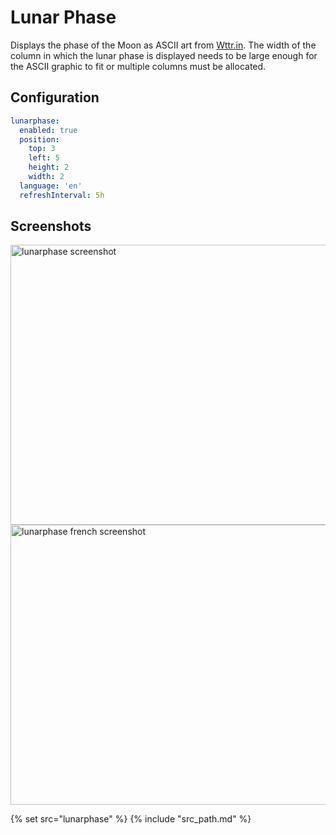 # Lunar Phase

Displays the phase of the Moon as ASCII art from [Wttr.in](http://wttr.in). The width of the column in which the lunar phase is displayed needs to be large enough for the ASCII graphic to fit or multiple columns must be allocated.

## Configuration

```yaml
lunarphase:
  enabled: true
  position:
    top: 3
    left: 5
    height: 2
    width: 2
  language: 'en'
  refreshInterval: 5h
```

## Screenshots

<p float="left">
  <img class="screenshot" src="/assets/modules/lunarphase.png" width="640" height="448" alt="lunarphase screenshot" />
  <img class="screenshot" src="/assets/modules/lunarphase-fr.png" width="640" height="448" alt="lunarphase french screenshot" />
</p>

{% set src="lunarphase" %}
{% include "src_path.md" %}

